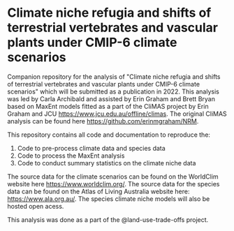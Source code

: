 # Climate niche refugia and shifts of terrestrial vertebrates and vascular plants under CMIP-6 climate scenarios
Companion repository for the analysis of "Climate niche refugia and shifts of terrestrial vertebrates and vascular plants under CMIP-6 climate scenarios" which will be submitted as a publication in 2022. This analysis was led by Carla Archibald and assisted by Erin Graham and Brett Bryan based on MaxEnt models fitted as a part of the CliMAS project by Erin Graham and JCU https://www.jcu.edu.au/offline/climas. The original CliMAS analysis can be found here https://github.com/erinmgraham/NRM.

This repository contains all code and documentation to reproduce the:
1. Code to pre-process climate data and species data
2. Code to process the MaxEnt analysis
2. Code to conduct summary statistics on the climate niche data

The source data for the climate scenarios can be found on the WorldClim website here https://www.worldclim.org/. The source data for the species data can be found on the Atlas of Living Australia website here: https://www.ala.org.au/. The species climate niche models will also be hosted open acess.

This analysis was done as a part of the @land-use-trade-offs project.
